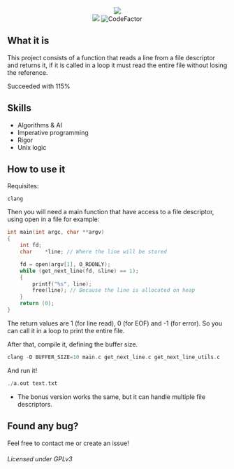 <div align="center">
  <img src="https://i.imgur.com/YmiyxCH.png"/>
</div>
<div align="center">
  <img src="https://github.com/hde-oliv/get_next_line/actions/workflows/norminette.yml/badge.svg"/>
  <img src="https://www.codefactor.io/repository/github/hde-oliv/get_next_line/badge" alt="CodeFactor" /></a>
</div>

## What it is
This project consists of a function that reads a line from a file descriptor and returns it, if it is called in a loop it must read the entire file without losing the reference.

Succeeded with 115%

## Skills
- Algorithms & AI
- Imperative programming
- Rigor
- Unix logic


## How to use it
Requisites:
```shell
clang
```

Then you will need a main function that have access to a file descriptor, using open in a file for example:
```c
int main(int argc, char **argv)
{
	int	fd;
	char	*line; // Where the line will be stored

	fd = open(argv[1], O_RDONLY);
	while (get_next_line(fd, &line) == 1);
	{
		printf("%s", line);
		free(line); // Because the line is allocated on heap
	}
	return (0);
}
```
The return values are 1 (for line read), 0 (for EOF) and -1 (for error). So you can call it in a loop to print the entire file.

After that, compile it, defining the buffer size.
```c
clang -D BUFFER_SIZE=10 main.c get_next_line.c get_next_line_utils.c
```

And run it!
```c
./a.out text.txt
```
- The bonus version works the same, but it can handle multiple file descriptors.

## Found any bug?
Feel free to contact me or create an issue!

###### Licensed under GPLv3
